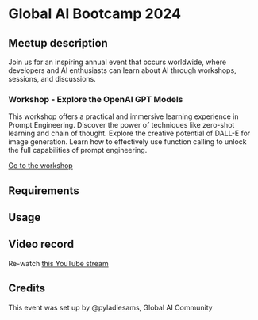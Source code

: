 # Global AI Bootcamp 2024

## Meetup description
Join us for an inspiring annual event that occurs worldwide, where developers and AI enthusiasts can learn about AI through workshops, sessions, and discussions.

### Workshop - Explore the OpenAI GPT Models
This workshop offers a practical and immersive learning experience in Prompt Engineering. Discover the power of techniques like zero-shot learning and chain of thought. Explore the creative potential of DALL-E for image generation. Learn how to effectively use function calling to unlock the full capabilities of prompt engineering.

[Go to the workshop](https://workshop.globalai.community/)

## Requirements

## Usage

## Video record
Re-watch [this YouTube stream](https://www.youtube.com/live/USgN3_9xMss)

## Credits
This event was set up by @pyladiesams, Global AI Community

